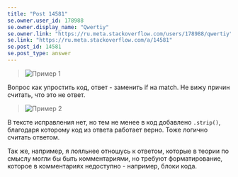 ```yaml
---
title: "Post 14581"
se.owner.user_id: 178988
se.owner.display_name: "Qwertiy"
se.owner.link: "https://ru.meta.stackoverflow.com/users/178988/qwertiy"
se.link: "https://ru.meta.stackoverflow.com/a/14581"
se.post_id: 14581
se.post_type: answer
---
```

<blockquote>
<p><img src="https://i.sstatic.net/rEBSiU2k.jpg" alt="Пример 1" /></p>
</blockquote>
<p>Вопрос как упростить код, ответ - заменить if на match. Не вижу причин считать, что это не ответ.</p>
<blockquote>
<p><img src="https://i.sstatic.net/fGevr16t.jpg" alt="Пример 2" /></p>
</blockquote>
<p>В тексте исправления нет, но тем не менее в код добавлено <code>.strip()</code>, благодаря которому код из ответа работает верно. Тоже логично считать ответом.</p>
<p>Так же, например, я лояльнее отношусь к ответом, которые в теории по смыслу могли бы быть комментариями, но требуют форматирование, которое в комментариях недоступно - например, блоки кода.</p>

